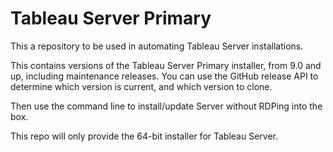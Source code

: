 # Tableau Server Primary
This a repository to be used in automating Tableau Server installations.

This contains versions of the Tableau Server Primary installer, from 9.0 and up, including maintenance releases. You can use the GitHub release API to determine which version is current, and which version to clone. 

Then use the command line to install/update Server without RDPing into the box.

This repo will only provide the 64-bit installer for Tableau Server.
